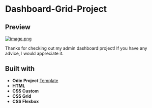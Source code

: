# Dashboard-Grid-Project
## Preview
[![image.png]([![image.png](https://i.postimg.cc/3NLbhmMm/image.png)](https://postimg.cc/q63GXtvv))](https://github.com/OSWebdevelop/Dashboard-Grid-Project.git)

Thanks for checking out my admin dashboard project! If you have any advice, I would appreciate it.

## Built with

- **Odin Project** [Template](https://cdn.statically.io/gh/TheOdinProject/curriculum/43cc6ab69fdfbef40d431a65677d2144668930ac/intermediate_html_css/grid/project_admin_dashboard/imgs/dashboard-project.png)
- **HTML**
- **CSS Custom**
- **CSS Grid**
- **CSS Flexbox**